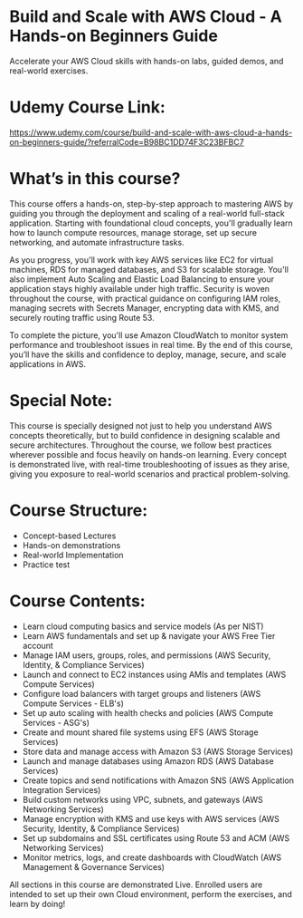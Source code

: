 # Build and Scale with AWS Cloud - A Hands-on Beginners Guide
Accelerate your AWS Cloud skills with hands-on labs, guided demos, and real-world exercises.

# Udemy Course Link:
https://www.udemy.com/course/build-and-scale-with-aws-cloud-a-hands-on-beginners-guide/?referralCode=B98BC1DD74F3C23BFBC7

# What’s in this course?
This course offers a hands-on, step-by-step approach to mastering AWS by guiding you through the deployment and scaling of a real-world full-stack application. Starting with foundational cloud concepts, you'll gradually learn how to launch compute resources, manage storage, set up secure networking, and automate infrastructure tasks.

As you progress, you'll work with key AWS services like EC2 for virtual machines, RDS for managed databases, and S3 for scalable storage. You'll also implement Auto Scaling and Elastic Load Balancing to ensure your application stays highly available under high traffic. Security is woven throughout the course, with practical guidance on configuring IAM roles, managing secrets with Secrets Manager, encrypting data with KMS, and securely routing traffic using Route 53.

To complete the picture, you'll use Amazon CloudWatch to monitor system performance and troubleshoot issues in real time. By the end of this course, you’ll have the skills and confidence to deploy, manage, secure, and scale applications in AWS.

# Special Note:

This course is specially designed not just to help you understand AWS concepts theoretically, but to build confidence in designing scalable and secure architectures. Throughout the course, we follow best practices wherever possible and focus heavily on hands-on learning. Every concept is demonstrated live, with real-time troubleshooting of issues as they arise, giving you exposure to real-world scenarios and practical problem-solving.

# Course Structure:
- Concept-based Lectures
- Hands-on demonstrations
- Real-world Implementation
- Practice test

# Course Contents:
- Learn cloud computing basics and service models (As per NIST)
- Learn AWS fundamentals and set up & navigate your AWS Free Tier account
- Manage IAM users, groups, roles, and permissions (AWS Security, Identity, & Compliance Services)
- Launch and connect to EC2 instances using AMIs and templates (AWS Compute Services)
- Configure load balancers with target groups and listeners (AWS Compute Services - ELB's)
- Set up auto scaling with health checks and policies (AWS Compute Services - ASG's)
- Create and mount shared file systems using EFS (AWS Storage Services)
- Store data and manage access with Amazon S3 (AWS Storage Services)
- Launch and manage databases using Amazon RDS (AWS Database Services)
- Create topics and send notifications with Amazon SNS (AWS Application Integration Services)
- Build custom networks using VPC, subnets, and gateways (AWS Networking Services)
- Manage encryption with KMS and use keys with AWS services (AWS Security, Identity, & Compliance Services)
- Set up subdomains and SSL certificates using Route 53 and ACM (AWS Networking Services)
- Monitor metrics, logs, and create dashboards with CloudWatch (AWS Management & Governance Services)

All sections in this course are demonstrated Live. Enrolled users are intended to set up their own Cloud environment, perform the exercises, and learn by doing!
